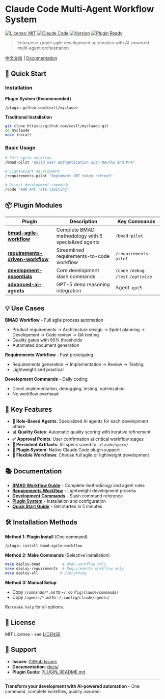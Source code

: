 # Claude Code Multi-Agent Workflow System

[![License: MIT](https://img.shields.io/badge/License-MIT-yellow.svg)](https://opensource.org/licenses/MIT)
[![Claude Code](https://img.shields.io/badge/Claude-Code-blue)](https://claude.ai/code)
[![Version](https://img.shields.io/badge/Version-3.2-green)](https://github.com/cexll/myclaude)
[![Plugin Ready](https://img.shields.io/badge/Plugin-Ready-purple)](https://docs.claude.com/en/docs/claude-code/plugins)

> Enterprise-grade agile development automation with AI-powered multi-agent orchestration

[中文文档](README_CN.md) | [Documentation](docs/)

## 🚀 Quick Start

### Installation

**Plugin System (Recommended)**
```bash
/plugin github.com/cexll/myclaude
```

**Traditional Installation**
```bash
git clone https://github.com/cexll/myclaude.git
cd myclaude
make install
```

### Basic Usage

```bash
# Full agile workflow
/bmad-pilot "Build user authentication with OAuth2 and MFA"

# Lightweight development
/requirements-pilot "Implement JWT token refresh"

# Direct development commands
/code "Add API rate limiting"
```

## 📦 Plugin Modules

| Plugin | Description | Key Commands |
|--------|-------------|--------------|
| **[bmad-agile-workflow](docs/BMAD-WORKFLOW.md)** | Complete BMAD methodology with 6 specialized agents | `/bmad-pilot` |
| **[requirements-driven-workflow](docs/REQUIREMENTS-WORKFLOW.md)** | Streamlined requirements-to-code workflow | `/requirements-pilot` |
| **[development-essentials](docs/DEVELOPMENT-COMMANDS.md)** | Core development slash commands | `/code` `/debug` `/test` `/optimize` |
| **[advanced-ai-agents](docs/ADVANCED-AGENTS.md)** | GPT-5 deep reasoning integration | Agent: `gpt5` |

## 💡 Use Cases

**BMAD Workflow** - Full agile process automation
- Product requirements → Architecture design → Sprint planning → Development → Code review → QA testing
- Quality gates with 90% thresholds
- Automated document generation

**Requirements Workflow** - Fast prototyping
- Requirements generation → Implementation → Review → Testing
- Lightweight and practical

**Development Commands** - Daily coding
- Direct implementation, debugging, testing, optimization
- No workflow overhead

## 🎯 Key Features

- **🤖 Role-Based Agents**: Specialized AI agents for each development phase
- **📊 Quality Gates**: Automatic quality scoring with iterative refinement
- **✅ Approval Points**: User confirmation at critical workflow stages
- **📁 Persistent Artifacts**: All specs saved to `.claude/specs/`
- **🔌 Plugin System**: Native Claude Code plugin support
- **🔄 Flexible Workflows**: Choose full agile or lightweight development

## 📚 Documentation

- **[BMAD Workflow Guide](docs/BMAD-WORKFLOW.md)** - Complete methodology and agent roles
- **[Requirements Workflow](docs/REQUIREMENTS-WORKFLOW.md)** - Lightweight development process
- **[Development Commands](docs/DEVELOPMENT-COMMANDS.md)** - Slash command reference
- **[Plugin System](docs/PLUGIN-SYSTEM.md)** - Installation and configuration
- **[Quick Start Guide](docs/QUICK-START.md)** - Get started in 5 minutes

## 🛠️ Installation Methods

**Method 1: Plugin Install** (One command)
```bash
/plugin install bmad-agile-workflow
```

**Method 2: Make Commands** (Selective installation)
```bash
make deploy-bmad          # BMAD workflow only
make deploy-requirements  # Requirements workflow only
make deploy-all          # Everything
```

**Method 3: Manual Setup**
- Copy `/commands/*.md` to `~/.config/claude/commands/`
- Copy `/agents/*.md` to `~/.config/claude/agents/`

Run `make help` for all options.

## 📄 License

MIT License - see [LICENSE](LICENSE)

## 🙋 Support

- **Issues**: [GitHub Issues](https://github.com/cexll/myclaude/issues)
- **Documentation**: [docs/](docs/)
- **Plugin Guide**: [PLUGIN_README.md](PLUGIN_README.md)

---

**Transform your development with AI-powered automation** - One command, complete workflow, quality assured.
